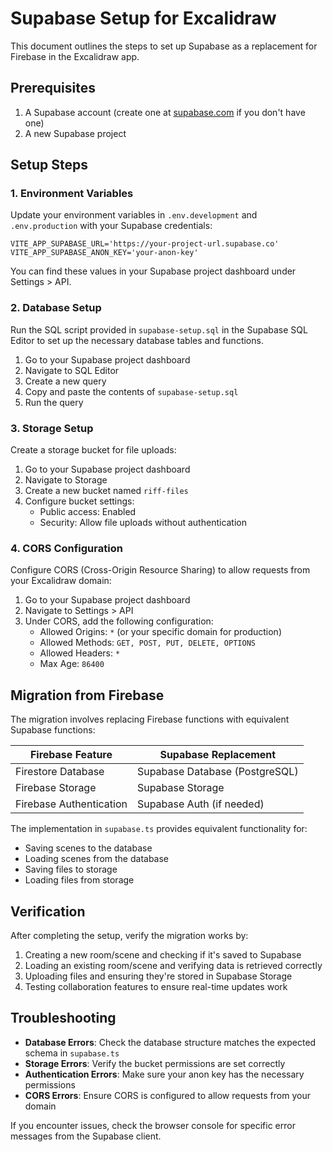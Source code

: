 # Supabase Setup for Excalidraw

This document outlines the steps to set up Supabase as a replacement for Firebase in the Excalidraw app.

## Prerequisites

1. A Supabase account (create one at [supabase.com](https://supabase.com) if you don't have one)
2. A new Supabase project

## Setup Steps

### 1. Environment Variables

Update your environment variables in `.env.development` and `.env.production` with your Supabase credentials:

```
VITE_APP_SUPABASE_URL='https://your-project-url.supabase.co'
VITE_APP_SUPABASE_ANON_KEY='your-anon-key'
```

You can find these values in your Supabase project dashboard under Settings > API.

### 2. Database Setup

Run the SQL script provided in `supabase-setup.sql` in the Supabase SQL Editor to set up the necessary database tables and functions.

1. Go to your Supabase project dashboard
2. Navigate to SQL Editor
3. Create a new query
4. Copy and paste the contents of `supabase-setup.sql`
5. Run the query

### 3. Storage Setup

Create a storage bucket for file uploads:

1. Go to your Supabase project dashboard
2. Navigate to Storage
3. Create a new bucket named `riff-files`
4. Configure bucket settings:
   - Public access: Enabled
   - Security: Allow file uploads without authentication

### 4. CORS Configuration

Configure CORS (Cross-Origin Resource Sharing) to allow requests from your Excalidraw domain:

1. Go to your Supabase project dashboard
2. Navigate to Settings > API
3. Under CORS, add the following configuration:
   - Allowed Origins: `*` (or your specific domain for production)
   - Allowed Methods: `GET, POST, PUT, DELETE, OPTIONS`
   - Allowed Headers: `*`
   - Max Age: `86400`

## Migration from Firebase

The migration involves replacing Firebase functions with equivalent Supabase functions:

| Firebase Feature | Supabase Replacement |
|------------------|----------------------|
| Firestore Database | Supabase Database (PostgreSQL) |
| Firebase Storage | Supabase Storage |
| Firebase Authentication | Supabase Auth (if needed) |

The implementation in `supabase.ts` provides equivalent functionality for:

- Saving scenes to the database
- Loading scenes from the database
- Saving files to storage
- Loading files from storage

## Verification

After completing the setup, verify the migration works by:

1. Creating a new room/scene and checking if it's saved to Supabase
2. Loading an existing room/scene and verifying data is retrieved correctly
3. Uploading files and ensuring they're stored in Supabase Storage
4. Testing collaboration features to ensure real-time updates work

## Troubleshooting

- **Database Errors**: Check the database structure matches the expected schema in `supabase.ts`
- **Storage Errors**: Verify the bucket permissions are set correctly
- **Authentication Errors**: Make sure your anon key has the necessary permissions
- **CORS Errors**: Ensure CORS is configured to allow requests from your domain

If you encounter issues, check the browser console for specific error messages from the Supabase client. 